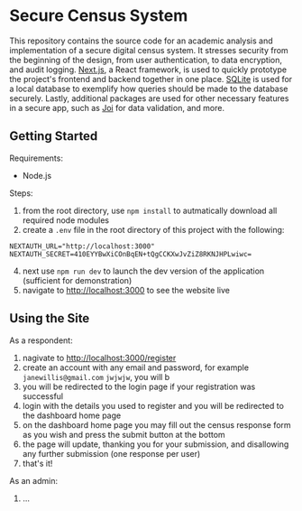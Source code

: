 # Secure Census System
This repository contains the source code for an academic analysis and implementation of a secure digital census system. It stresses security from the beginning of the design, from user authentication, to data encryption, and audit logging. [Next.js](https://nextjs.org/), a React framework, is used to quickly prototype the project's frontend and backend together in one place. [SQLite](https://www.sqlite.org/) is used for a local database to exemplify how queries should be made to the database securely. Lastly, additional packages are used for other necessary features in a secure app, such as [Joi](https://joi.dev/) for data validation, and more.

## Getting Started

Requirements:
- Node.js 

Steps:
1. from the root directory, use `npm install` to autmatically download all required node modules
2. create a `.env` file in the root directory of this project with the following:
```
NEXTAUTH_URL="http://localhost:3000"
NEXTAUTH_SECRET=410EYYBwXiCOnBqEN+tQgCCKXwJvZiZ8RKNJHPLwiwc=
```
4. next use `npm run dev` to launch the dev version of the application (sufficient for demonstration)
5. navigate to [http://localhost:3000](http://localhost:3000) to see the website live

## Using the Site
As a respondent:
1. nagivate to [http://localhost:3000/register](http://localhost:3000/register)
2. create an account with any email and password, for example `janewillis@gmail.com` `jwjwjw`, you will b
3. you will be redirected to the login page if your registration was successful
4. login with the details you used to register and you will be redirected to the dashboard home page
5. on the dashboard home page you may fill out the census response form as you wish and press the submit button at the bottom
6. the page will update, thanking you for your submission, and disallowing any further submission (one response per user)
7. that's it!

As an admin:
1. ...

